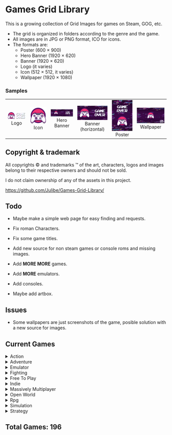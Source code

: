 


# Games Grid Library
This is a growing collection of Grid Images for games on Steam, GOG, etc.

 - The grid is organized in folders according to the genre and the game.
 - All images are in JPG or PNG format, ICO for icons.
 - The formats are:
	 - Poster (600 × 900)
	 - Hero Banner (1920 × 620)
	 - Banner (1920 × 620)
	 - Logo (it varies)
	 - Icon (512 × 512, it varies)
	 - Wallpaper (1920 × 1080)

### Samples
<table>
	<tr align="center">
		<td>
			<img src="https://github.com/Julibe/Games-Grid-Library/raw/main/Sample/logo.png" width="250px"><br><center>Logo</center>
		</td>
		<td>
			<img src="https://github.com/Julibe/Games-Grid-Library/raw/main/Sample/icon.png" width="250px"><br><center>Icon</center>
		</td>
		<td>
			<img src="https://github.com/Julibe/Games-Grid-Library/raw/main/Sample/hero.jpg" width="250px"><br><center>Hero Banner</center>
		</td>
		<td>
			<img src="https://github.com/Julibe/Games-Grid-Library/raw/main/Sample/horizontal.jpg" width="250px"><br><center>Banner (horizontal)</center>
		</td>
		<td>
			<img src="https://github.com/Julibe/Games-Grid-Library/raw/main/Sample/poster.jpg" width="250px"><br><center>Poster</center>
		</td>
		<td>
			<img src="https://github.com/Julibe/Games-Grid-Library/raw/main/Sample/wallpaper.jpg" width="250px"><br><center>Wallpaper</center>
		</td>
	</tr>
</table>

## Copyright & trademark
All copyrights © and trademarks ™ of the art, characters, logos and images belong to their respective owners and should not be sold.

I do not claim ownership of any of the assets in this project.

https://github.com/Julibe/Games-Grid-Library/


## Todo
 - Maybe make a simple web page for easy finding and requests.
 - Fix roman Characters.
 - Fix some game titles.
 - Add new source for non steam games or console roms and missing images.

 - Add **MORE MORE** games.

 - Add **MORE** emulators.

 - Add consoles.

 - Maybe add artbox.

## Issues
 - Some wallpapers are just screenshots of the game, posible solution with a new source for images.
## Current Games
<details>
 <summary>Action</summary>

<table><tr align="center"><td><a href="https://github.com/Julibe/Games-Grid-Library/tree/main/Action/Arma 3/" target="_blank"><img src="https://github.com/Julibe/Games-Grid-Library/raw/main/Action/Arma 3/logo.png" width="100%">
<center>Arma 3</center></a></a></td><td><a href="https://github.com/Julibe/Games-Grid-Library/tree/main/Action/Biomutant/" target="_blank"><img src="https://github.com/Julibe/Games-Grid-Library/raw/main/Action/Biomutant/logo.png" width="100%">
<center>Biomutant</center></a></a></td><td><a href="https://github.com/Julibe/Games-Grid-Library/tree/main/Action/Bioshock/" target="_blank"><img src="https://github.com/Julibe/Games-Grid-Library/raw/main/Action/Bioshock/logo.png" width="100%">
<center>Bioshock</center></a></a></td></tr><tr align="center"><td><a href="https://github.com/Julibe/Games-Grid-Library/tree/main/Action/Bioshock 2/" target="_blank"><img src="https://github.com/Julibe/Games-Grid-Library/raw/main/Action/Bioshock 2/logo.png" width="100%">
<center>Bioshock 2</center></a></a></td><td><a href="https://github.com/Julibe/Games-Grid-Library/tree/main/Action/Bioshock Infinite/" target="_blank"><img src="https://github.com/Julibe/Games-Grid-Library/raw/main/Action/Bioshock Infinite/logo.png" width="100%">
<center>Bioshock Infinite</center></a></a></td><td><a href="https://github.com/Julibe/Games-Grid-Library/tree/main/Action/Borderlands/" target="_blank"><img src="https://github.com/Julibe/Games-Grid-Library/raw/main/Action/Borderlands/logo.png" width="100%">
<center>Borderlands</center></a></a></td></tr><tr align="center"><td><a href="https://github.com/Julibe/Games-Grid-Library/tree/main/Action/Borderlands - The Presequel/" target="_blank"><img src="https://github.com/Julibe/Games-Grid-Library/raw/main/Action/Borderlands - The Presequel/logo.png" width="100%">
<center>Borderlands - The Presequel</center></a></a></td><td><a href="https://github.com/Julibe/Games-Grid-Library/tree/main/Action/Borderlands 2/" target="_blank"><img src="https://github.com/Julibe/Games-Grid-Library/raw/main/Action/Borderlands 2/logo.png" width="100%">
<center>Borderlands 2</center></a></a></td><td><a href="https://github.com/Julibe/Games-Grid-Library/tree/main/Action/Borderlands 3/" target="_blank"><img src="https://github.com/Julibe/Games-Grid-Library/raw/main/Action/Borderlands 3/logo.png" width="100%">
<center>Borderlands 3</center></a></a></td></tr><tr align="center"><td><a href="https://github.com/Julibe/Games-Grid-Library/tree/main/Action/Bully Scholarship Edition/" target="_blank"><img src="https://github.com/Julibe/Games-Grid-Library/raw/main/Action/Bully Scholarship Edition/logo.png" width="100%">
<center>Bully Scholarship Edition</center></a></a></td><td><a href="https://github.com/Julibe/Games-Grid-Library/tree/main/Action/Call of Duty - Black Ops/" target="_blank"><img src="https://github.com/Julibe/Games-Grid-Library/raw/main/Action/Call of Duty - Black Ops/logo.png" width="100%">
<center>Call of Duty - Black Ops</center></a></a></td><td><a href="https://github.com/Julibe/Games-Grid-Library/tree/main/Action/Call of Duty - Black Ops II/" target="_blank"><img src="https://github.com/Julibe/Games-Grid-Library/raw/main/Action/Call of Duty - Black Ops II/logo.png" width="100%">
<center>Call of Duty - Black Ops II</center></a></a></td></tr><tr align="center"><td><a href="https://github.com/Julibe/Games-Grid-Library/tree/main/Action/Call of Duty - Black Ops III/" target="_blank"><img src="https://github.com/Julibe/Games-Grid-Library/raw/main/Action/Call of Duty - Black Ops III/logo.png" width="100%">
<center>Call of Duty - Black Ops III</center></a></a></td><td><a href="https://github.com/Julibe/Games-Grid-Library/tree/main/Action/Call of Duty - Ghosts/" target="_blank"><img src="https://github.com/Julibe/Games-Grid-Library/raw/main/Action/Call of Duty - Ghosts/logo.png" width="100%">
<center>Call of Duty - Ghosts</center></a></a></td><td><a href="https://github.com/Julibe/Games-Grid-Library/tree/main/Action/Call of Duty - Infinite Warfare/" target="_blank"><img src="https://github.com/Julibe/Games-Grid-Library/raw/main/Action/Call of Duty - Infinite Warfare/logo.png" width="100%">
<center>Call of Duty - Infinite Warfare</center></a></a></td></tr><tr align="center"><td><a href="https://github.com/Julibe/Games-Grid-Library/tree/main/Action/Call of Duty - Modern Warfare/" target="_blank"><img src="https://github.com/Julibe/Games-Grid-Library/raw/main/Action/Call of Duty - Modern Warfare/logo.png" width="100%">
<center>Call of Duty - Modern Warfare</center></a></a></td><td><a href="https://github.com/Julibe/Games-Grid-Library/tree/main/Action/Call of Duty - Modern Warfare 3/" target="_blank"><img src="https://github.com/Julibe/Games-Grid-Library/raw/main/Action/Call of Duty - Modern Warfare 3/logo.png" width="100%">
<center>Call of Duty - Modern Warfare 3</center></a></a></td><td><a href="https://github.com/Julibe/Games-Grid-Library/tree/main/Action/Call of Duty - WWII/" target="_blank"><img src="https://github.com/Julibe/Games-Grid-Library/raw/main/Action/Call of Duty - WWII/logo.png" width="100%">
<center>Call of Duty - WWII</center></a></a></td></tr><tr align="center"><td><a href="https://github.com/Julibe/Games-Grid-Library/tree/main/Action/Code Vein/" target="_blank"><img src="https://github.com/Julibe/Games-Grid-Library/raw/main/Action/Code Vein/logo.png" width="100%">
<center>Code Vein</center></a></a></td><td><a href="https://github.com/Julibe/Games-Grid-Library/tree/main/Action/Curse of The Dead Gods/" target="_blank"><img src="https://github.com/Julibe/Games-Grid-Library/raw/main/Action/Curse of The Dead Gods/logo.png" width="100%">
<center>Curse of The Dead Gods</center></a></a></td><td><a href="https://github.com/Julibe/Games-Grid-Library/tree/main/Action/Days Gone/" target="_blank"><img src="https://github.com/Julibe/Games-Grid-Library/raw/main/Action/Days Gone/logo.png" width="100%">
<center>Days Gone</center></a></a></td></tr><tr align="center"><td><a href="https://github.com/Julibe/Games-Grid-Library/tree/main/Action/Dead Cells/" target="_blank"><img src="https://github.com/Julibe/Games-Grid-Library/raw/main/Action/Dead Cells/logo.png" width="100%">
<center>Dead Cells</center></a></a></td><td><a href="https://github.com/Julibe/Games-Grid-Library/tree/main/Action/Death Stranding/" target="_blank"><img src="https://github.com/Julibe/Games-Grid-Library/raw/main/Action/Death Stranding/logo.png" width="100%">
<center>Death Stranding</center></a></a></td><td><a href="https://github.com/Julibe/Games-Grid-Library/tree/main/Action/Deep Rock Galactic/" target="_blank"><img src="https://github.com/Julibe/Games-Grid-Library/raw/main/Action/Deep Rock Galactic/logo.png" width="100%">
<center>Deep Rock Galactic</center></a></a></td></tr><tr align="center"><td><a href="https://github.com/Julibe/Games-Grid-Library/tree/main/Action/Devil May Cry 3 Special Edition/" target="_blank"><img src="https://github.com/Julibe/Games-Grid-Library/raw/main/Action/Devil May Cry 3 Special Edition/logo.png" width="100%">
<center>Devil May Cry 3 Special Edition</center></a></a></td><td><a href="https://github.com/Julibe/Games-Grid-Library/tree/main/Action/Devil May Cry 4 Special Edition/" target="_blank"><img src="https://github.com/Julibe/Games-Grid-Library/raw/main/Action/Devil May Cry 4 Special Edition/logo.png" width="100%">
<center>Devil May Cry 4 Special Edition</center></a></a></td><td><a href="https://github.com/Julibe/Games-Grid-Library/tree/main/Action/Devil May Cry 5/" target="_blank"><img src="https://github.com/Julibe/Games-Grid-Library/raw/main/Action/Devil May Cry 5/logo.png" width="100%">
<center>Devil May Cry 5</center></a></a></td></tr><tr align="center"><td><a href="https://github.com/Julibe/Games-Grid-Library/tree/main/Action/Devil May Cry Hd Collection/" target="_blank"><img src="https://github.com/Julibe/Games-Grid-Library/raw/main/Action/Devil May Cry Hd Collection/logo.png" width="100%">
<center>Devil May Cry Hd Collection</center></a></a></td><td><a href="https://github.com/Julibe/Games-Grid-Library/tree/main/Action/Dmc - Devil May Cry/" target="_blank"><img src="https://github.com/Julibe/Games-Grid-Library/raw/main/Action/Dmc - Devil May Cry/logo.png" width="100%">
<center>Dmc - Devil May Cry</center></a></a></td><td><a href="https://github.com/Julibe/Games-Grid-Library/tree/main/Action/Doom 3 Bfg Edition/" target="_blank"><img src="https://github.com/Julibe/Games-Grid-Library/raw/main/Action/Doom 3 Bfg Edition/logo.png" width="100%">
<center>Doom 3 Bfg Edition</center></a></a></td></tr><tr align="center"><td><a href="https://github.com/Julibe/Games-Grid-Library/tree/main/Action/Doom Eternal/" target="_blank"><img src="https://github.com/Julibe/Games-Grid-Library/raw/main/Action/Doom Eternal/logo.png" width="100%">
<center>Doom Eternal</center></a></a></td><td><a href="https://github.com/Julibe/Games-Grid-Library/tree/main/Action/Dungeons  Dragons Dark Alliance/" target="_blank"><img src="https://github.com/Julibe/Games-Grid-Library/raw/main/Action/Dungeons  Dragons Dark Alliance/logo.png" width="100%">
<center>Dungeons  Dragons Dark Alliance</center></a></a></td><td><a href="https://github.com/Julibe/Games-Grid-Library/tree/main/Action/Dying Light/" target="_blank"><img src="https://github.com/Julibe/Games-Grid-Library/raw/main/Action/Dying Light/logo.png" width="100%">
<center>Dying Light</center></a></a></td></tr><tr align="center"><td><a href="https://github.com/Julibe/Games-Grid-Library/tree/main/Action/Dying Light 2 Stay Human/" target="_blank"><img src="https://github.com/Julibe/Games-Grid-Library/raw/main/Action/Dying Light 2 Stay Human/logo.png" width="100%">
<center>Dying Light 2 Stay Human</center></a></a></td><td><a href="https://github.com/Julibe/Games-Grid-Library/tree/main/Action/Earth Defense Force World Brothers/" target="_blank"><img src="https://github.com/Julibe/Games-Grid-Library/raw/main/Action/Earth Defense Force World Brothers/logo.png" width="100%">
<center>Earth Defense Force World Brothers</center></a></a></td><td><a href="https://github.com/Julibe/Games-Grid-Library/tree/main/Action/Final Fantasy Type-0 Hd/" target="_blank"><img src="https://github.com/Julibe/Games-Grid-Library/raw/main/Action/Final Fantasy Type-0 Hd/logo.png" width="100%">
<center>Final Fantasy Type-0 Hd</center></a></a></td></tr><tr align="center"><td><a href="https://github.com/Julibe/Games-Grid-Library/tree/main/Action/Ghostrunner/" target="_blank"><img src="https://github.com/Julibe/Games-Grid-Library/raw/main/Action/Ghostrunner/logo.png" width="100%">
<center>Ghostrunner</center></a></a></td><td><a href="https://github.com/Julibe/Games-Grid-Library/tree/main/Action/God Eater 2 Rage Burst/" target="_blank"><img src="https://github.com/Julibe/Games-Grid-Library/raw/main/Action/God Eater 2 Rage Burst/logo.png" width="100%">
<center>God Eater 2 Rage Burst</center></a></a></td><td><a href="https://github.com/Julibe/Games-Grid-Library/tree/main/Action/God Eater 3/" target="_blank"><img src="https://github.com/Julibe/Games-Grid-Library/raw/main/Action/God Eater 3/logo.png" width="100%">
<center>God Eater 3</center></a></a></td></tr><tr align="center"><td><a href="https://github.com/Julibe/Games-Grid-Library/tree/main/Action/Grand Theft Auto/" target="_blank"><img src="https://github.com/Julibe/Games-Grid-Library/raw/main/Action/Grand Theft Auto/logo.png" width="100%">
<center>Grand Theft Auto</center></a></a></td><td><a href="https://github.com/Julibe/Games-Grid-Library/tree/main/Action/Grand Theft Auto 2/" target="_blank"><img src="https://github.com/Julibe/Games-Grid-Library/raw/main/Action/Grand Theft Auto 2/logo.png" width="100%">
<center>Grand Theft Auto 2</center></a></a></td><td><a href="https://github.com/Julibe/Games-Grid-Library/tree/main/Action/Grand Theft Auto Episodes From Liberty City/" target="_blank"><img src="https://github.com/Julibe/Games-Grid-Library/raw/main/Action/Grand Theft Auto Episodes From Liberty City/logo.png" width="100%">
<center>Grand Theft Auto Episodes From Liberty City</center></a></a></td></tr><tr align="center"><td><a href="https://github.com/Julibe/Games-Grid-Library/tree/main/Action/Grand Theft Auto III/" target="_blank"><img src="https://github.com/Julibe/Games-Grid-Library/raw/main/Action/Grand Theft Auto III/logo.png" width="100%">
<center>Grand Theft Auto III</center></a></a></td><td><a href="https://github.com/Julibe/Games-Grid-Library/tree/main/Action/Grand Theft Auto Iv The/" target="_blank"><img src="https://github.com/Julibe/Games-Grid-Library/raw/main/Action/Grand Theft Auto Iv The/logo.png" width="100%">
<center>Grand Theft Auto Iv The</center></a></a></td><td><a href="https://github.com/Julibe/Games-Grid-Library/tree/main/Action/Grand Theft Auto San Andreas/" target="_blank"><img src="https://github.com/Julibe/Games-Grid-Library/raw/main/Action/Grand Theft Auto San Andreas/logo.png" width="100%">
<center>Grand Theft Auto San Andreas</center></a></a></td></tr><tr align="center"><td><a href="https://github.com/Julibe/Games-Grid-Library/tree/main/Action/Grand Theft Auto V/" target="_blank"><img src="https://github.com/Julibe/Games-Grid-Library/raw/main/Action/Grand Theft Auto V/logo.png" width="100%">
<center>Grand Theft Auto V</center></a></a></td><td><a href="https://github.com/Julibe/Games-Grid-Library/tree/main/Action/Grand Theft Auto Vice City/" target="_blank"><img src="https://github.com/Julibe/Games-Grid-Library/raw/main/Action/Grand Theft Auto Vice City/logo.png" width="100%">
<center>Grand Theft Auto Vice City</center></a></a></td><td><a href="https://github.com/Julibe/Games-Grid-Library/tree/main/Action/Guilty Gear Strive/" target="_blank"><img src="https://github.com/Julibe/Games-Grid-Library/raw/main/Action/Guilty Gear Strive/logo.png" width="100%">
<center>Guilty Gear Strive</center></a></a></td></tr><tr align="center"><td><a href="https://github.com/Julibe/Games-Grid-Library/tree/main/Action/Guns Up/" target="_blank"><img src="https://github.com/Julibe/Games-Grid-Library/raw/main/Action/Guns Up/logo.png" width="100%">
<center>Guns Up</center></a></a></td><td><a href="https://github.com/Julibe/Games-Grid-Library/tree/main/Action/Hades/" target="_blank"><img src="https://github.com/Julibe/Games-Grid-Library/raw/main/Action/Hades/logo.png" width="100%">
<center>Hades</center></a></a></td><td><a href="https://github.com/Julibe/Games-Grid-Library/tree/main/Action/Half-Life/" target="_blank"><img src="https://github.com/Julibe/Games-Grid-Library/raw/main/Action/Half-Life/logo.png" width="100%">
<center>Half-Life</center></a></a></td></tr><tr align="center"><td><a href="https://github.com/Julibe/Games-Grid-Library/tree/main/Action/Half-Life 2/" target="_blank"><img src="https://github.com/Julibe/Games-Grid-Library/raw/main/Action/Half-Life 2/logo.png" width="100%">
<center>Half-Life 2</center></a></a></td><td><a href="https://github.com/Julibe/Games-Grid-Library/tree/main/Action/Half-Life 2 - Episode One/" target="_blank"><img src="https://github.com/Julibe/Games-Grid-Library/raw/main/Action/Half-Life 2 - Episode One/logo.png" width="100%">
<center>Half-Life 2 - Episode One</center></a></a></td><td><a href="https://github.com/Julibe/Games-Grid-Library/tree/main/Action/Half-Life 2 - Episode Two/" target="_blank"><img src="https://github.com/Julibe/Games-Grid-Library/raw/main/Action/Half-Life 2 - Episode Two/logo.png" width="100%">
<center>Half-Life 2 - Episode Two</center></a></a></td></tr><tr align="center"><td><a href="https://github.com/Julibe/Games-Grid-Library/tree/main/Action/Halo - Combat Evolved Anniversary/" target="_blank"><img src="https://github.com/Julibe/Games-Grid-Library/raw/main/Action/Halo - Combat Evolved Anniversary/logo.png" width="100%">
<center>Halo - Combat Evolved Anniversary</center></a></a></td><td><a href="https://github.com/Julibe/Games-Grid-Library/tree/main/Action/Halo - Reach/" target="_blank"><img src="https://github.com/Julibe/Games-Grid-Library/raw/main/Action/Halo - Reach/logo.png" width="100%">
<center>Halo - Reach</center></a></a></td><td><a href="https://github.com/Julibe/Games-Grid-Library/tree/main/Action/Halo - The Master Chief Collection/" target="_blank"><img src="https://github.com/Julibe/Games-Grid-Library/raw/main/Action/Halo - The Master Chief Collection/logo.png" width="100%">
<center>Halo - The Master Chief Collection</center></a></a></td></tr><tr align="center"><td><a href="https://github.com/Julibe/Games-Grid-Library/tree/main/Action/Halo 2 - Anniversary/" target="_blank"><img src="https://github.com/Julibe/Games-Grid-Library/raw/main/Action/Halo 2 - Anniversary/logo.png" width="100%">
<center>Halo 2 - Anniversary</center></a></a></td><td><a href="https://github.com/Julibe/Games-Grid-Library/tree/main/Action/Halo 3/" target="_blank"><img src="https://github.com/Julibe/Games-Grid-Library/raw/main/Action/Halo 3/logo.png" width="100%">
<center>Halo 3</center></a></a></td><td><a href="https://github.com/Julibe/Games-Grid-Library/tree/main/Action/Halo 3 - Odst/" target="_blank"><img src="https://github.com/Julibe/Games-Grid-Library/raw/main/Action/Halo 3 - Odst/logo.png" width="100%">
<center>Halo 3 - Odst</center></a></a></td></tr><tr align="center"><td><a href="https://github.com/Julibe/Games-Grid-Library/tree/main/Action/Halo 4/" target="_blank"><img src="https://github.com/Julibe/Games-Grid-Library/raw/main/Action/Halo 4/logo.png" width="100%">
<center>Halo 4</center></a></a></td><td><a href="https://github.com/Julibe/Games-Grid-Library/tree/main/Action/Helldivers Dive Harder Edition/" target="_blank"><img src="https://github.com/Julibe/Games-Grid-Library/raw/main/Action/Helldivers Dive Harder Edition/logo.png" width="100%">
<center>Helldivers Dive Harder Edition</center></a></a></td><td><a href="https://github.com/Julibe/Games-Grid-Library/tree/main/Action/Horizon Zero Dawn/" target="_blank"><img src="https://github.com/Julibe/Games-Grid-Library/raw/main/Action/Horizon Zero Dawn/logo.png" width="100%">
<center>Horizon Zero Dawn</center></a></a></td></tr><tr align="center"><td><a href="https://github.com/Julibe/Games-Grid-Library/tree/main/Action/Iconoclasts/" target="_blank"><img src="https://github.com/Julibe/Games-Grid-Library/raw/main/Action/Iconoclasts/logo.png" width="100%">
<center>Iconoclasts</center></a></a></td><td><a href="https://github.com/Julibe/Games-Grid-Library/tree/main/Action/Katamari Damacy Reroll/" target="_blank"><img src="https://github.com/Julibe/Games-Grid-Library/raw/main/Action/Katamari Damacy Reroll/logo.png" width="100%">
<center>Katamari Damacy Reroll</center></a></a></td><td><a href="https://github.com/Julibe/Games-Grid-Library/tree/main/Action/La Noire The Vr Case Files/" target="_blank"><img src="https://github.com/Julibe/Games-Grid-Library/raw/main/Action/La Noire The Vr Case Files/logo.png" width="100%">
<center>La Noire The Vr Case Files</center></a></a></td></tr><tr align="center"><td><a href="https://github.com/Julibe/Games-Grid-Library/tree/main/Action/Lara Croft And The Guardian Of Light/" target="_blank"><img src="https://github.com/Julibe/Games-Grid-Library/raw/main/Action/Lara Croft And The Guardian Of Light/logo.png" width="100%">
<center>Lara Croft And The Guardian Of Light</center></a></a></td><td><a href="https://github.com/Julibe/Games-Grid-Library/tree/main/Action/Lara Croft And The Temple Of Osiris/" target="_blank"><img src="https://github.com/Julibe/Games-Grid-Library/raw/main/Action/Lara Croft And The Temple Of Osiris/logo.png" width="100%">
<center>Lara Croft And The Temple Of Osiris</center></a></a></td><td><a href="https://github.com/Julibe/Games-Grid-Library/tree/main/Action/Legend of Mana/" target="_blank"><img src="https://github.com/Julibe/Games-Grid-Library/raw/main/Action/Legend of Mana/logo.png" width="100%">
<center>Legend of Mana</center></a></a></td></tr><tr align="center"><td><a href="https://github.com/Julibe/Games-Grid-Library/tree/main/Action/Manhunt/" target="_blank"><img src="https://github.com/Julibe/Games-Grid-Library/raw/main/Action/Manhunt/logo.png" width="100%">
<center>Manhunt</center></a></a></td><td><a href="https://github.com/Julibe/Games-Grid-Library/tree/main/Action/Mass Effect/" target="_blank"><img src="https://github.com/Julibe/Games-Grid-Library/raw/main/Action/Mass Effect/logo.png" width="100%">
<center>Mass Effect</center></a></a></td><td><a href="https://github.com/Julibe/Games-Grid-Library/tree/main/Action/Max Payne/" target="_blank"><img src="https://github.com/Julibe/Games-Grid-Library/raw/main/Action/Max Payne/logo.png" width="100%">
<center>Max Payne</center></a></a></td></tr><tr align="center"><td><a href="https://github.com/Julibe/Games-Grid-Library/tree/main/Action/Max Payne 2 The Fall of Max Payne/" target="_blank"><img src="https://github.com/Julibe/Games-Grid-Library/raw/main/Action/Max Payne 2 The Fall of Max Payne/logo.png" width="100%">
<center>Max Payne 2 The Fall of Max Payne</center></a></a></td><td><a href="https://github.com/Julibe/Games-Grid-Library/tree/main/Action/Max Payne 3/" target="_blank"><img src="https://github.com/Julibe/Games-Grid-Library/raw/main/Action/Max Payne 3/logo.png" width="100%">
<center>Max Payne 3</center></a></a></td><td><a href="https://github.com/Julibe/Games-Grid-Library/tree/main/Action/Mechwarrior 5 Mercenaries/" target="_blank"><img src="https://github.com/Julibe/Games-Grid-Library/raw/main/Action/Mechwarrior 5 Mercenaries/logo.png" width="100%">
<center>Mechwarrior 5 Mercenaries</center></a></a></td></tr><tr align="center"><td><a href="https://github.com/Julibe/Games-Grid-Library/tree/main/Action/Metal Gear Rising - Revengeance/" target="_blank"><img src="https://github.com/Julibe/Games-Grid-Library/raw/main/Action/Metal Gear Rising - Revengeance/logo.png" width="100%">
<center>Metal Gear Rising - Revengeance</center></a></a></td><td><a href="https://github.com/Julibe/Games-Grid-Library/tree/main/Action/Metal Gear Solid V - The Phantom Pain/" target="_blank"><img src="https://github.com/Julibe/Games-Grid-Library/raw/main/Action/Metal Gear Solid V - The Phantom Pain/logo.png" width="100%">
<center>Metal Gear Solid V - The Phantom Pain</center></a></a></td><td><a href="https://github.com/Julibe/Games-Grid-Library/tree/main/Action/Monster Hunter World/" target="_blank"><img src="https://github.com/Julibe/Games-Grid-Library/raw/main/Action/Monster Hunter World/logo.png" width="100%">
<center>Monster Hunter World</center></a></a></td></tr><tr align="center"><td><a href="https://github.com/Julibe/Games-Grid-Library/tree/main/Action/Nier Replicant Ver.122474487139/" target="_blank"><img src="https://github.com/Julibe/Games-Grid-Library/raw/main/Action/Nier Replicant Ver.122474487139/logo.png" width="100%">
<center>Nier Replicant Ver.122474487139</center></a></a></td><td><a href="https://github.com/Julibe/Games-Grid-Library/tree/main/Action/Nierautomata/" target="_blank"><img src="https://github.com/Julibe/Games-Grid-Library/raw/main/Action/Nierautomata/logo.png" width="100%">
<center>Nierautomata</center></a></a></td><td><a href="https://github.com/Julibe/Games-Grid-Library/tree/main/Action/Ninja Gaiden 3 Razors Edge/" target="_blank"><img src="https://github.com/Julibe/Games-Grid-Library/raw/main/Action/Ninja Gaiden 3 Razors Edge/logo.png" width="100%">
<center>Ninja Gaiden 3 Razors Edge</center></a></a></td></tr><tr align="center"><td><a href="https://github.com/Julibe/Games-Grid-Library/tree/main/Action/Ninja Gaiden Σ/" target="_blank"><img src="https://github.com/Julibe/Games-Grid-Library/raw/main/Action/Ninja Gaiden Σ/logo.png" width="100%">
<center>Ninja Gaiden Σ</center></a></a></td><td><a href="https://github.com/Julibe/Games-Grid-Library/tree/main/Action/Ninja Gaiden Σ 2/" target="_blank"><img src="https://github.com/Julibe/Games-Grid-Library/raw/main/Action/Ninja Gaiden Σ 2/logo.png" width="100%">
<center>Ninja Gaiden Σ 2</center></a></a></td><td><a href="https://github.com/Julibe/Games-Grid-Library/tree/main/Action/No More Heroes/" target="_blank"><img src="https://github.com/Julibe/Games-Grid-Library/raw/main/Action/No More Heroes/logo.png" width="100%">
<center>No More Heroes</center></a></a></td></tr><tr align="center"><td><a href="https://github.com/Julibe/Games-Grid-Library/tree/main/Action/No More Heroes 2 Desperate Struggle/" target="_blank"><img src="https://github.com/Julibe/Games-Grid-Library/raw/main/Action/No More Heroes 2 Desperate Struggle/logo.png" width="100%">
<center>No More Heroes 2 Desperate Struggle</center></a></a></td><td><a href="https://github.com/Julibe/Games-Grid-Library/tree/main/Action/Outriders/" target="_blank"><img src="https://github.com/Julibe/Games-Grid-Library/raw/main/Action/Outriders/logo.png" width="100%">
<center>Outriders</center></a></a></td><td><a href="https://github.com/Julibe/Games-Grid-Library/tree/main/Action/Persona 5 Strikers/" target="_blank"><img src="https://github.com/Julibe/Games-Grid-Library/raw/main/Action/Persona 5 Strikers/logo.png" width="100%">
<center>Persona 5 Strikers</center></a></a></td></tr><tr align="center"><td><a href="https://github.com/Julibe/Games-Grid-Library/tree/main/Action/Phantasy Star Online 2 New Genesis/" target="_blank"><img src="https://github.com/Julibe/Games-Grid-Library/raw/main/Action/Phantasy Star Online 2 New Genesis/logo.png" width="100%">
<center>Phantasy Star Online 2 New Genesis</center></a></a></td><td><a href="https://github.com/Julibe/Games-Grid-Library/tree/main/Action/Prey/" target="_blank"><img src="https://github.com/Julibe/Games-Grid-Library/raw/main/Action/Prey/logo.png" width="100%">
<center>Prey</center></a></a></td><td><a href="https://github.com/Julibe/Games-Grid-Library/tree/main/Action/Red Dead Redemption 2/" target="_blank"><img src="https://github.com/Julibe/Games-Grid-Library/raw/main/Action/Red Dead Redemption 2/logo.png" width="100%">
<center>Red Dead Redemption 2</center></a></a></td></tr><tr align="center"><td><a href="https://github.com/Julibe/Games-Grid-Library/tree/main/Action/Resident Evil/" target="_blank"><img src="https://github.com/Julibe/Games-Grid-Library/raw/main/Action/Resident Evil/logo.png" width="100%">
<center>Resident Evil</center></a></a></td><td><a href="https://github.com/Julibe/Games-Grid-Library/tree/main/Action/Resident Evil - Operation Raccoon City/" target="_blank"><img src="https://github.com/Julibe/Games-Grid-Library/raw/main/Action/Resident Evil - Operation Raccoon City/logo.png" width="100%">
<center>Resident Evil - Operation Raccoon City</center></a></a></td><td><a href="https://github.com/Julibe/Games-Grid-Library/tree/main/Action/Resident Evil 0/" target="_blank"><img src="https://github.com/Julibe/Games-Grid-Library/raw/main/Action/Resident Evil 0/logo.png" width="100%">
<center>Resident Evil 0</center></a></a></td></tr><tr align="center"><td><a href="https://github.com/Julibe/Games-Grid-Library/tree/main/Action/Resident Evil 2/" target="_blank"><img src="https://github.com/Julibe/Games-Grid-Library/raw/main/Action/Resident Evil 2/logo.png" width="100%">
<center>Resident Evil 2</center></a></a></td><td><a href="https://github.com/Julibe/Games-Grid-Library/tree/main/Action/Resident Evil 3/" target="_blank"><img src="https://github.com/Julibe/Games-Grid-Library/raw/main/Action/Resident Evil 3/logo.png" width="100%">
<center>Resident Evil 3</center></a></a></td><td><a href="https://github.com/Julibe/Games-Grid-Library/tree/main/Action/Resident Evil 4/" target="_blank"><img src="https://github.com/Julibe/Games-Grid-Library/raw/main/Action/Resident Evil 4/logo.png" width="100%">
<center>Resident Evil 4</center></a></a></td></tr><tr align="center"><td><a href="https://github.com/Julibe/Games-Grid-Library/tree/main/Action/Resident Evil 5/" target="_blank"><img src="https://github.com/Julibe/Games-Grid-Library/raw/main/Action/Resident Evil 5/logo.png" width="100%">
<center>Resident Evil 5</center></a></a></td><td><a href="https://github.com/Julibe/Games-Grid-Library/tree/main/Action/Resident Evil 6/" target="_blank"><img src="https://github.com/Julibe/Games-Grid-Library/raw/main/Action/Resident Evil 6/logo.png" width="100%">
<center>Resident Evil 6</center></a></a></td><td><a href="https://github.com/Julibe/Games-Grid-Library/tree/main/Action/Resident Evil 7 Biohazard/" target="_blank"><img src="https://github.com/Julibe/Games-Grid-Library/raw/main/Action/Resident Evil 7 Biohazard/logo.png" width="100%">
<center>Resident Evil 7 Biohazard</center></a></a></td></tr><tr align="center"><td><a href="https://github.com/Julibe/Games-Grid-Library/tree/main/Action/Resident Evil Revelations/" target="_blank"><img src="https://github.com/Julibe/Games-Grid-Library/raw/main/Action/Resident Evil Revelations/logo.png" width="100%">
<center>Resident Evil Revelations</center></a></a></td><td><a href="https://github.com/Julibe/Games-Grid-Library/tree/main/Action/Resident Evil Revelations 2/" target="_blank"><img src="https://github.com/Julibe/Games-Grid-Library/raw/main/Action/Resident Evil Revelations 2/logo.png" width="100%">
<center>Resident Evil Revelations 2</center></a></a></td><td><a href="https://github.com/Julibe/Games-Grid-Library/tree/main/Action/Resident Evil Village/" target="_blank"><img src="https://github.com/Julibe/Games-Grid-Library/raw/main/Action/Resident Evil Village/logo.png" width="100%">
<center>Resident Evil Village</center></a></a></td></tr><tr align="center"><td><a href="https://github.com/Julibe/Games-Grid-Library/tree/main/Action/Rise Of The Tomb Raider/" target="_blank"><img src="https://github.com/Julibe/Games-Grid-Library/raw/main/Action/Rise Of The Tomb Raider/logo.png" width="100%">
<center>Rise Of The Tomb Raider</center></a></a></td><td><a href="https://github.com/Julibe/Games-Grid-Library/tree/main/Action/Sakuna of Rice And Ruin/" target="_blank"><img src="https://github.com/Julibe/Games-Grid-Library/raw/main/Action/Sakuna of Rice And Ruin/logo.png" width="100%">
<center>Sakuna of Rice And Ruin</center></a></a></td><td><a href="https://github.com/Julibe/Games-Grid-Library/tree/main/Action/Scarlet Nexus/" target="_blank"><img src="https://github.com/Julibe/Games-Grid-Library/raw/main/Action/Scarlet Nexus/logo.png" width="100%">
<center>Scarlet Nexus</center></a></a></td></tr><tr align="center"><td><a href="https://github.com/Julibe/Games-Grid-Library/tree/main/Action/Sea of Thieves/" target="_blank"><img src="https://github.com/Julibe/Games-Grid-Library/raw/main/Action/Sea of Thieves/logo.png" width="100%">
<center>Sea of Thieves</center></a></a></td><td><a href="https://github.com/Julibe/Games-Grid-Library/tree/main/Action/Secret of Mana/" target="_blank"><img src="https://github.com/Julibe/Games-Grid-Library/raw/main/Action/Secret of Mana/logo.png" width="100%">
<center>Secret of Mana</center></a></a></td><td><a href="https://github.com/Julibe/Games-Grid-Library/tree/main/Action/Shadow Of The Tomb Raider - Definitive Edition/" target="_blank"><img src="https://github.com/Julibe/Games-Grid-Library/raw/main/Action/Shadow Of The Tomb Raider - Definitive Edition/logo.png" width="100%">
<center>Shadow Of The Tomb Raider - Definitive Edition</center></a></a></td></tr><tr align="center"><td><a href="https://github.com/Julibe/Games-Grid-Library/tree/main/Action/Skul The Hero Slayer/" target="_blank"><img src="https://github.com/Julibe/Games-Grid-Library/raw/main/Action/Skul The Hero Slayer/logo.png" width="100%">
<center>Skul The Hero Slayer</center></a></a></td><td><a href="https://github.com/Julibe/Games-Grid-Library/tree/main/Action/State of Decay 2 Juggernaut Edition/" target="_blank"><img src="https://github.com/Julibe/Games-Grid-Library/raw/main/Action/State of Decay 2 Juggernaut Edition/logo.png" width="100%">
<center>State of Decay 2 Juggernaut Edition</center></a></a></td><td><a href="https://github.com/Julibe/Games-Grid-Library/tree/main/Action/Super Meat Boy Forever/" target="_blank"><img src="https://github.com/Julibe/Games-Grid-Library/raw/main/Action/Super Meat Boy Forever/logo.png" width="100%">
<center>Super Meat Boy Forever</center></a></a></td></tr><tr align="center"><td><a href="https://github.com/Julibe/Games-Grid-Library/tree/main/Action/Tales of Arise/" target="_blank"><img src="https://github.com/Julibe/Games-Grid-Library/raw/main/Action/Tales of Arise/logo.png" width="100%">
<center>Tales of Arise</center></a></a></td><td><a href="https://github.com/Julibe/Games-Grid-Library/tree/main/Action/Tales of Berseria/" target="_blank"><img src="https://github.com/Julibe/Games-Grid-Library/raw/main/Action/Tales of Berseria/logo.png" width="100%">
<center>Tales of Berseria</center></a></a></td><td><a href="https://github.com/Julibe/Games-Grid-Library/tree/main/Action/The Messenger/" target="_blank"><img src="https://github.com/Julibe/Games-Grid-Library/raw/main/Action/The Messenger/logo.png" width="100%">
<center>The Messenger</center></a></a></td></tr><tr align="center"><td><a href="https://github.com/Julibe/Games-Grid-Library/tree/main/Action/The Witcher - Enhanced Edition Directors Cut/" target="_blank"><img src="https://github.com/Julibe/Games-Grid-Library/raw/main/Action/The Witcher - Enhanced Edition Directors Cut/logo.png" width="100%">
<center>The Witcher - Enhanced Edition Directors Cut</center></a></a></td><td><a href="https://github.com/Julibe/Games-Grid-Library/tree/main/Action/Tomb Raider/" target="_blank"><img src="https://github.com/Julibe/Games-Grid-Library/raw/main/Action/Tomb Raider/logo.png" width="100%">
<center>Tomb Raider</center></a></a></td><td><a href="https://github.com/Julibe/Games-Grid-Library/tree/main/Action/Tomb Raider - Anniversary/" target="_blank"><img src="https://github.com/Julibe/Games-Grid-Library/raw/main/Action/Tomb Raider - Anniversary/logo.png" width="100%">
<center>Tomb Raider - Anniversary</center></a></a></td></tr><tr align="center"><td><a href="https://github.com/Julibe/Games-Grid-Library/tree/main/Action/Tomb Raider - Legend/" target="_blank"><img src="https://github.com/Julibe/Games-Grid-Library/raw/main/Action/Tomb Raider - Legend/logo.png" width="100%">
<center>Tomb Raider - Legend</center></a></a></td><td><a href="https://github.com/Julibe/Games-Grid-Library/tree/main/Action/Tomb Raider - Underworld/" target="_blank"><img src="https://github.com/Julibe/Games-Grid-Library/raw/main/Action/Tomb Raider - Underworld/logo.png" width="100%">
<center>Tomb Raider - Underworld</center></a></a></td><td><a href="https://github.com/Julibe/Games-Grid-Library/tree/main/Action/Tomb Raider I/" target="_blank"><img src="https://github.com/Julibe/Games-Grid-Library/raw/main/Action/Tomb Raider I/logo.png" width="100%">
<center>Tomb Raider I</center></a></a></td></tr><tr align="center"><td><a href="https://github.com/Julibe/Games-Grid-Library/tree/main/Action/Tomb Raider Ii/" target="_blank"><img src="https://github.com/Julibe/Games-Grid-Library/raw/main/Action/Tomb Raider Ii/logo.png" width="100%">
<center>Tomb Raider Ii</center></a></a></td><td><a href="https://github.com/Julibe/Games-Grid-Library/tree/main/Action/Tomb Raider Iii/" target="_blank"><img src="https://github.com/Julibe/Games-Grid-Library/raw/main/Action/Tomb Raider Iii/logo.png" width="100%">
<center>Tomb Raider Iii</center></a></a></td><td><a href="https://github.com/Julibe/Games-Grid-Library/tree/main/Action/Tomb Raider Iv - The Last Revelation/" target="_blank"><img src="https://github.com/Julibe/Games-Grid-Library/raw/main/Action/Tomb Raider Iv - The Last Revelation/logo.png" width="100%">
<center>Tomb Raider Iv - The Last Revelation</center></a></a></td></tr><tr align="center"><td><a href="https://github.com/Julibe/Games-Grid-Library/tree/main/Action/Tomb Raider V - Chronicles/" target="_blank"><img src="https://github.com/Julibe/Games-Grid-Library/raw/main/Action/Tomb Raider V - Chronicles/logo.png" width="100%">
<center>Tomb Raider V - Chronicles</center></a></a></td><td><a href="https://github.com/Julibe/Games-Grid-Library/tree/main/Action/Tomb Raider Vi - The Angel Of Darkness/" target="_blank"><img src="https://github.com/Julibe/Games-Grid-Library/raw/main/Action/Tomb Raider Vi - The Angel Of Darkness/logo.png" width="100%">
<center>Tomb Raider Vi - The Angel Of Darkness</center></a></a></td><td><a href="https://github.com/Julibe/Games-Grid-Library/tree/main/Action/Warframe/" target="_blank"><img src="https://github.com/Julibe/Games-Grid-Library/raw/main/Action/Warframe/logo.png" width="100%">
<center>Warframe</center></a></a></td></tr><tr align="center"><td><a href="https://github.com/Julibe/Games-Grid-Library/tree/main/Action/Yakuza 0/" target="_blank"><img src="https://github.com/Julibe/Games-Grid-Library/raw/main/Action/Yakuza 0/logo.png" width="100%">
<center>Yakuza 0</center></a></a></td><td><a href="https://github.com/Julibe/Games-Grid-Library/tree/main/Action/Yakuza 3/" target="_blank"><img src="https://github.com/Julibe/Games-Grid-Library/raw/main/Action/Yakuza 3/logo.png" width="100%">
<center>Yakuza 3</center></a></a></td><td><a href="https://github.com/Julibe/Games-Grid-Library/tree/main/Action/Yakuza 4/" target="_blank"><img src="https://github.com/Julibe/Games-Grid-Library/raw/main/Action/Yakuza 4/logo.png" width="100%">
<center>Yakuza 4</center></a></a></td></tr><tr align="center"><td><a href="https://github.com/Julibe/Games-Grid-Library/tree/main/Action/Yakuza 5/" target="_blank"><img src="https://github.com/Julibe/Games-Grid-Library/raw/main/Action/Yakuza 5/logo.png" width="100%">
<center>Yakuza 5</center></a></a></td><td><a href="https://github.com/Julibe/Games-Grid-Library/tree/main/Action/Yakuza 6 - The Song of Life/" target="_blank"><img src="https://github.com/Julibe/Games-Grid-Library/raw/main/Action/Yakuza 6 - The Song of Life/logo.png" width="100%">
<center>Yakuza 6 - The Song of Life</center></a></a></td><td><a href="https://github.com/Julibe/Games-Grid-Library/tree/main/Action/Yakuza Kiwami/" target="_blank"><img src="https://github.com/Julibe/Games-Grid-Library/raw/main/Action/Yakuza Kiwami/logo.png" width="100%">
<center>Yakuza Kiwami</center></a></a></td></tr><tr align="center"><td><a href="https://github.com/Julibe/Games-Grid-Library/tree/main/Action/Yakuza Kiwami 2/" target="_blank"><img src="https://github.com/Julibe/Games-Grid-Library/raw/main/Action/Yakuza Kiwami 2/logo.png" width="100%">
<center>Yakuza Kiwami 2</center></a></a></td><td><a href="https://github.com/Julibe/Games-Grid-Library/tree/main/Action/Yakuza Like A Dragon/" target="_blank"><img src="https://github.com/Julibe/Games-Grid-Library/raw/main/Action/Yakuza Like A Dragon/logo.png" width="100%">
<center>Yakuza Like A Dragon</center></a></a></td><td><a href="https://github.com/Julibe/Games-Grid-Library/tree/main/Action/Ys VIII Lacrimosa of Dana/" target="_blank"><img src="https://github.com/Julibe/Games-Grid-Library/raw/main/Action/Ys VIII Lacrimosa of Dana/logo.png" width="100%">
<center>Ys VIII Lacrimosa of Dana</center></a></a></td></tr></table>
</details>
<details>
 <summary>Adventure</summary>

<table><tr align="center"><td><a href="https://github.com/Julibe/Games-Grid-Library/tree/main/Adventure/Everybodys Gone To The Rapture/" target="_blank"><img src="https://github.com/Julibe/Games-Grid-Library/raw/main/Adventure/Everybodys Gone To The Rapture/logo.png" width="100%">
<center>Everybodys Gone To The Rapture</center></a></a></td><td><a href="https://github.com/Julibe/Games-Grid-Library/tree/main/Adventure/La Noire/" target="_blank"><img src="https://github.com/Julibe/Games-Grid-Library/raw/main/Adventure/La Noire/logo.png" width="100%">
<center>La Noire</center></a></a></td><td><a href="https://github.com/Julibe/Games-Grid-Library/tree/main/Adventure/Lara Croft Go/" target="_blank"><img src="https://github.com/Julibe/Games-Grid-Library/raw/main/Adventure/Lara Croft Go/logo.png" width="100%">
<center>Lara Croft Go</center></a></a></td></tr><tr align="center"><td><a href="https://github.com/Julibe/Games-Grid-Library/tree/main/Adventure/Raft/" target="_blank"><img src="https://github.com/Julibe/Games-Grid-Library/raw/main/Adventure/Raft/logo.png" width="100%">
<center>Raft</center></a></a></td><td><a href="https://github.com/Julibe/Games-Grid-Library/tree/main/Adventure/Subnautica/" target="_blank"><img src="https://github.com/Julibe/Games-Grid-Library/raw/main/Adventure/Subnautica/logo.png" width="100%">
<center>Subnautica</center></a></a></td><td><a href="https://github.com/Julibe/Games-Grid-Library/tree/main/Adventure/Subnautica Below Zero/" target="_blank"><img src="https://github.com/Julibe/Games-Grid-Library/raw/main/Adventure/Subnautica Below Zero/logo.png" width="100%">
<center>Subnautica Below Zero</center></a></a></td></tr><tr align="center"><td><a href="https://github.com/Julibe/Games-Grid-Library/tree/main/Adventure/The Witcher Adventure Game/" target="_blank"><img src="https://github.com/Julibe/Games-Grid-Library/raw/main/Adventure/The Witcher Adventure Game/logo.png" width="100%">
<center>The Witcher Adventure Game</center></a></a></td><td><a href="https://github.com/Julibe/Games-Grid-Library/tree/main/Adventure/Thronebreaker - The Witcher Tales/" target="_blank"><img src="https://github.com/Julibe/Games-Grid-Library/raw/main/Adventure/Thronebreaker - The Witcher Tales/logo.png" width="100%">
<center>Thronebreaker - The Witcher Tales</center></a></a></td></tr></table>
</details>
<details>
 <summary>Emulator</summary>

<table><tr align="center"><td><a href="https://github.com/Julibe/Games-Grid-Library/tree/main/Emulator/Citra/" target="_blank"><img src="https://github.com/Julibe/Games-Grid-Library/raw/main/Emulator/Citra/logo.png" width="100%">
<center>Citra</center></a></a></td><td><a href="https://github.com/Julibe/Games-Grid-Library/tree/main/Emulator/Yuzu/" target="_blank"><img src="https://github.com/Julibe/Games-Grid-Library/raw/main/Emulator/Yuzu/logo.png" width="100%">
<center>Yuzu</center></a></a></td><td><a href="https://github.com/Julibe/Games-Grid-Library/tree/main/Emulator/Yuzu Early Access/" target="_blank"><img src="https://github.com/Julibe/Games-Grid-Library/raw/main/Emulator/Yuzu Early Access/logo.png" width="100%">
<center>Yuzu Early Access</center></a></a></td></tr></table>
</details>
<details>
 <summary>Fighting</summary>

<table><tr align="center"><td><a href="https://github.com/Julibe/Games-Grid-Library/tree/main/Fighting/Mortal Kombat11/" target="_blank"><img src="https://github.com/Julibe/Games-Grid-Library/raw/main/Fighting/Mortal Kombat11/logo.png" width="100%">
<center>Mortal Kombat11</center></a></a></td><td><a href="https://github.com/Julibe/Games-Grid-Library/tree/main/Fighting/Soulcalibur VI/" target="_blank"><img src="https://github.com/Julibe/Games-Grid-Library/raw/main/Fighting/Soulcalibur VI/logo.png" width="100%">
<center>Soulcalibur VI</center></a></a></td><td><a href="https://github.com/Julibe/Games-Grid-Library/tree/main/Fighting/Street Fighter V/" target="_blank"><img src="https://github.com/Julibe/Games-Grid-Library/raw/main/Fighting/Street Fighter V/logo.png" width="100%">
<center>Street Fighter V</center></a></a></td></tr><tr align="center"><td><a href="https://github.com/Julibe/Games-Grid-Library/tree/main/Fighting/Tekken 7/" target="_blank"><img src="https://github.com/Julibe/Games-Grid-Library/raw/main/Fighting/Tekken 7/logo.png" width="100%">
<center>Tekken 7</center></a></a></td></tr></table>
</details>
<details>
 <summary>Free To Play</summary>

<table><tr align="center"><td><a href="https://github.com/Julibe/Games-Grid-Library/tree/main/Free To Play/Gwent - The Witcher Card Game/" target="_blank"><img src="https://github.com/Julibe/Games-Grid-Library/raw/main/Free To Play/Gwent - The Witcher Card Game/logo.png" width="100%">
<center>Gwent - The Witcher Card Game</center></a></a></td><td><a href="https://github.com/Julibe/Games-Grid-Library/tree/main/Free To Play/The Elder Scrolls - Legends/" target="_blank"><img src="https://github.com/Julibe/Games-Grid-Library/raw/main/Free To Play/The Elder Scrolls - Legends/logo.png" width="100%">
<center>The Elder Scrolls - Legends</center></a></a></td></tr></table>
</details>
<details>
 <summary>Indie</summary>

<table><tr align="center"><td><a href="https://github.com/Julibe/Games-Grid-Library/tree/main/Indie/Super Meat Boy/" target="_blank"><img src="https://github.com/Julibe/Games-Grid-Library/raw/main/Indie/Super Meat Boy/logo.png" width="100%">
<center>Super Meat Boy</center></a></a></td></tr></table>
</details>
<details>
 <summary>Massively Multiplayer</summary>

<table><tr align="center"><td><a href="https://github.com/Julibe/Games-Grid-Library/tree/main/Massively Multiplayer/The Elder Scrolls Online/" target="_blank"><img src="https://github.com/Julibe/Games-Grid-Library/raw/main/Massively Multiplayer/The Elder Scrolls Online/logo.png" width="100%">
<center>The Elder Scrolls Online</center></a></a></td></tr></table>
</details>
<details>
 <summary>Open World</summary>

<table><tr align="center"><td><a href="https://github.com/Julibe/Games-Grid-Library/tree/main/Open World/No Mans Sky/" target="_blank"><img src="https://github.com/Julibe/Games-Grid-Library/raw/main/Open World/No Mans Sky/logo.png" width="100%">
<center>No Mans Sky</center></a></a></td><td><a href="https://github.com/Julibe/Games-Grid-Library/tree/main/Open World/Rust/" target="_blank"><img src="https://github.com/Julibe/Games-Grid-Library/raw/main/Open World/Rust/logo.png" width="100%">
<center>Rust</center></a></a></td><td><a href="https://github.com/Julibe/Games-Grid-Library/tree/main/Open World/Valheim/" target="_blank"><img src="https://github.com/Julibe/Games-Grid-Library/raw/main/Open World/Valheim/logo.png" width="100%">
<center>Valheim</center></a></a></td></tr></table>
</details>
<details>
 <summary>Rpg</summary>

<table><tr align="center"><td><a href="https://github.com/Julibe/Games-Grid-Library/tree/main/Rpg/Cyberpunk 2077/" target="_blank"><img src="https://github.com/Julibe/Games-Grid-Library/raw/main/Rpg/Cyberpunk 2077/logo.png" width="100%">
<center>Cyberpunk 2077</center></a></a></td><td><a href="https://github.com/Julibe/Games-Grid-Library/tree/main/Rpg/Dragon Quest XI - Echoes of An Elusive Age  Digital Edition of Light/" target="_blank"><img src="https://github.com/Julibe/Games-Grid-Library/raw/main/Rpg/Dragon Quest XI - Echoes of An Elusive Age  Digital Edition of Light/logo.png" width="100%">
<center>Dragon Quest XI - Echoes of An Elusive Age  Digital Edition of Light</center></a></a></td><td><a href="https://github.com/Julibe/Games-Grid-Library/tree/main/Rpg/Final Fantasy III/" target="_blank"><img src="https://github.com/Julibe/Games-Grid-Library/raw/main/Rpg/Final Fantasy III/logo.png" width="100%">
<center>Final Fantasy III</center></a></a></td></tr><tr align="center"><td><a href="https://github.com/Julibe/Games-Grid-Library/tree/main/Rpg/Final Fantasy Iv/" target="_blank"><img src="https://github.com/Julibe/Games-Grid-Library/raw/main/Rpg/Final Fantasy Iv/logo.png" width="100%">
<center>Final Fantasy Iv</center></a></a></td><td><a href="https://github.com/Julibe/Games-Grid-Library/tree/main/Rpg/Final Fantasy Iv The After Years/" target="_blank"><img src="https://github.com/Julibe/Games-Grid-Library/raw/main/Rpg/Final Fantasy Iv The After Years/logo.png" width="100%">
<center>Final Fantasy Iv The After Years</center></a></a></td><td><a href="https://github.com/Julibe/Games-Grid-Library/tree/main/Rpg/Final Fantasy Ix/" target="_blank"><img src="https://github.com/Julibe/Games-Grid-Library/raw/main/Rpg/Final Fantasy Ix/logo.png" width="100%">
<center>Final Fantasy Ix</center></a></a></td></tr><tr align="center"><td><a href="https://github.com/Julibe/Games-Grid-Library/tree/main/Rpg/Final Fantasy V/" target="_blank"><img src="https://github.com/Julibe/Games-Grid-Library/raw/main/Rpg/Final Fantasy V/logo.png" width="100%">
<center>Final Fantasy V</center></a></a></td><td><a href="https://github.com/Julibe/Games-Grid-Library/tree/main/Rpg/Final Fantasy VII/" target="_blank"><img src="https://github.com/Julibe/Games-Grid-Library/raw/main/Rpg/Final Fantasy VII/logo.png" width="100%">
<center>Final Fantasy VII</center></a></a></td><td><a href="https://github.com/Julibe/Games-Grid-Library/tree/main/Rpg/Final Fantasy VIII/" target="_blank"><img src="https://github.com/Julibe/Games-Grid-Library/raw/main/Rpg/Final Fantasy VIII/logo.png" width="100%">
<center>Final Fantasy VIII</center></a></a></td></tr><tr align="center"><td><a href="https://github.com/Julibe/Games-Grid-Library/tree/main/Rpg/Final Fantasy Vi/" target="_blank"><img src="https://github.com/Julibe/Games-Grid-Library/raw/main/Rpg/Final Fantasy Vi/logo.png" width="100%">
<center>Final Fantasy Vi</center></a></a></td><td><a href="https://github.com/Julibe/Games-Grid-Library/tree/main/Rpg/Final Fantasy X-2/" target="_blank"><img src="https://github.com/Julibe/Games-Grid-Library/raw/main/Rpg/Final Fantasy X-2/logo.png" width="100%">
<center>Final Fantasy X-2</center></a></a></td><td><a href="https://github.com/Julibe/Games-Grid-Library/tree/main/Rpg/Final Fantasy XII - The Zodiac Age/" target="_blank"><img src="https://github.com/Julibe/Games-Grid-Library/raw/main/Rpg/Final Fantasy XII - The Zodiac Age/logo.png" width="100%">
<center>Final Fantasy XII - The Zodiac Age</center></a></a></td></tr><tr align="center"><td><a href="https://github.com/Julibe/Games-Grid-Library/tree/main/Rpg/Final Fantasy XIII/" target="_blank"><img src="https://github.com/Julibe/Games-Grid-Library/raw/main/Rpg/Final Fantasy XIII/logo.png" width="100%">
<center>Final Fantasy XIII</center></a></a></td><td><a href="https://github.com/Julibe/Games-Grid-Library/tree/main/Rpg/Final Fantasy XIII2/" target="_blank"><img src="https://github.com/Julibe/Games-Grid-Library/raw/main/Rpg/Final Fantasy XIII2/logo.png" width="100%">
<center>Final Fantasy XIII2</center></a></a></td><td><a href="https://github.com/Julibe/Games-Grid-Library/tree/main/Rpg/Final Fantasy XIV/" target="_blank"><img src="https://github.com/Julibe/Games-Grid-Library/raw/main/Rpg/Final Fantasy XIV/logo.png" width="100%">
<center>Final Fantasy XIV</center></a></a></td></tr><tr align="center"><td><a href="https://github.com/Julibe/Games-Grid-Library/tree/main/Rpg/Final Fantasy XV/" target="_blank"><img src="https://github.com/Julibe/Games-Grid-Library/raw/main/Rpg/Final Fantasy XV/logo.png" width="100%">
<center>Final Fantasy XV</center></a></a></td><td><a href="https://github.com/Julibe/Games-Grid-Library/tree/main/Rpg/Lightning Returns - Final Fantasy XIII/" target="_blank"><img src="https://github.com/Julibe/Games-Grid-Library/raw/main/Rpg/Lightning Returns - Final Fantasy XIII/logo.png" width="100%">
<center>Lightning Returns - Final Fantasy XIII</center></a></a></td><td><a href="https://github.com/Julibe/Games-Grid-Library/tree/main/Rpg/Mobius - Final Fantasy/" target="_blank"><img src="https://github.com/Julibe/Games-Grid-Library/raw/main/Rpg/Mobius - Final Fantasy/logo.png" width="100%">
<center>Mobius - Final Fantasy</center></a></a></td></tr><tr align="center"><td><a href="https://github.com/Julibe/Games-Grid-Library/tree/main/Rpg/Persona 4 - Golden/" target="_blank"><img src="https://github.com/Julibe/Games-Grid-Library/raw/main/Rpg/Persona 4 - Golden/logo.png" width="100%">
<center>Persona 4 - Golden</center></a></a></td><td><a href="https://github.com/Julibe/Games-Grid-Library/tree/main/Rpg/Shin Megami Tensei III - Nocturne/" target="_blank"><img src="https://github.com/Julibe/Games-Grid-Library/raw/main/Rpg/Shin Megami Tensei III - Nocturne/logo.png" width="100%">
<center>Shin Megami Tensei III - Nocturne</center></a></a></td><td><a href="https://github.com/Julibe/Games-Grid-Library/tree/main/Rpg/Tales Of Arise/" target="_blank"><img src="https://github.com/Julibe/Games-Grid-Library/raw/main/Rpg/Tales Of Arise/logo.png" width="100%">
<center>Tales Of Arise</center></a></a></td></tr><tr align="center"><td><a href="https://github.com/Julibe/Games-Grid-Library/tree/main/Rpg/Tales of Zestiria/" target="_blank"><img src="https://github.com/Julibe/Games-Grid-Library/raw/main/Rpg/Tales of Zestiria/logo.png" width="100%">
<center>Tales of Zestiria</center></a></a></td><td><a href="https://github.com/Julibe/Games-Grid-Library/tree/main/Rpg/The Elder Scrolls Iii - Morrowind Game Of The Year Edition/" target="_blank"><img src="https://github.com/Julibe/Games-Grid-Library/raw/main/Rpg/The Elder Scrolls Iii - Morrowind Game Of The Year Edition/logo.png" width="100%">
<center>The Elder Scrolls Iii - Morrowind Game Of The Year Edition</center></a></a></td><td><a href="https://github.com/Julibe/Games-Grid-Library/tree/main/Rpg/The Elder Scrolls Iv - Oblivion Game Of The Year Edition/" target="_blank"><img src="https://github.com/Julibe/Games-Grid-Library/raw/main/Rpg/The Elder Scrolls Iv - Oblivion Game Of The Year Edition/logo.png" width="100%">
<center>The Elder Scrolls Iv - Oblivion Game Of The Year Edition</center></a></a></td></tr><tr align="center"><td><a href="https://github.com/Julibe/Games-Grid-Library/tree/main/Rpg/The Elder Scrolls V - Skyrim Special Edition/" target="_blank"><img src="https://github.com/Julibe/Games-Grid-Library/raw/main/Rpg/The Elder Scrolls V - Skyrim Special Edition/logo.png" width="100%">
<center>The Elder Scrolls V - Skyrim Special Edition</center></a></a></td><td><a href="https://github.com/Julibe/Games-Grid-Library/tree/main/Rpg/The Outer Worlds/" target="_blank"><img src="https://github.com/Julibe/Games-Grid-Library/raw/main/Rpg/The Outer Worlds/logo.png" width="100%">
<center>The Outer Worlds</center></a></a></td><td><a href="https://github.com/Julibe/Games-Grid-Library/tree/main/Rpg/The Witcher 2 - Assassins Of Kings Enhanced Edition/" target="_blank"><img src="https://github.com/Julibe/Games-Grid-Library/raw/main/Rpg/The Witcher 2 - Assassins Of Kings Enhanced Edition/logo.png" width="100%">
<center>The Witcher 2 - Assassins Of Kings Enhanced Edition</center></a></a></td></tr><tr align="center"><td><a href="https://github.com/Julibe/Games-Grid-Library/tree/main/Rpg/The Witcher 3 - Wild Hunt/" target="_blank"><img src="https://github.com/Julibe/Games-Grid-Library/raw/main/Rpg/The Witcher 3 - Wild Hunt/logo.png" width="100%">
<center>The Witcher 3 - Wild Hunt</center></a></a></td><td><a href="https://github.com/Julibe/Games-Grid-Library/tree/main/Rpg/Trials of Mana/" target="_blank"><img src="https://github.com/Julibe/Games-Grid-Library/raw/main/Rpg/Trials of Mana/logo.png" width="100%">
<center>Trials of Mana</center></a></a></td><td><a href="https://github.com/Julibe/Games-Grid-Library/tree/main/Rpg/World of Final Fantasy/" target="_blank"><img src="https://github.com/Julibe/Games-Grid-Library/raw/main/Rpg/World of Final Fantasy/logo.png" width="100%">
<center>World of Final Fantasy</center></a></a></td></tr></table>
</details>
<details>
 <summary>Simulation</summary>

<table><tr align="center"><td><a href="https://github.com/Julibe/Games-Grid-Library/tree/main/Simulation/Democracy 4/" target="_blank"><img src="https://github.com/Julibe/Games-Grid-Library/raw/main/Simulation/Democracy 4/logo.png" width="100%">
<center>Democracy 4</center></a></a></td><td><a href="https://github.com/Julibe/Games-Grid-Library/tree/main/Simulation/The Sims 3/" target="_blank"><img src="https://github.com/Julibe/Games-Grid-Library/raw/main/Simulation/The Sims 3/logo.png" width="100%">
<center>The Sims 3</center></a></a></td><td><a href="https://github.com/Julibe/Games-Grid-Library/tree/main/Simulation/The Sims 4/" target="_blank"><img src="https://github.com/Julibe/Games-Grid-Library/raw/main/Simulation/The Sims 4/logo.png" width="100%">
<center>The Sims 4</center></a></a></td></tr></table>
</details>
<details>
 <summary>Strategy</summary>

<table><tr align="center"><td><a href="https://github.com/Julibe/Games-Grid-Library/tree/main/Strategy/Xcom - Chimera Squad/" target="_blank"><img src="https://github.com/Julibe/Games-Grid-Library/raw/main/Strategy/Xcom - Chimera Squad/logo.png" width="100%">
<center>Xcom - Chimera Squad</center></a></a></td><td><a href="https://github.com/Julibe/Games-Grid-Library/tree/main/Strategy/Xcom - Enemy Unknown/" target="_blank"><img src="https://github.com/Julibe/Games-Grid-Library/raw/main/Strategy/Xcom - Enemy Unknown/logo.png" width="100%">
<center>Xcom - Enemy Unknown</center></a></a></td><td><a href="https://github.com/Julibe/Games-Grid-Library/tree/main/Strategy/Xcom - Enemy Within/" target="_blank"><img src="https://github.com/Julibe/Games-Grid-Library/raw/main/Strategy/Xcom - Enemy Within/logo.png" width="100%">
<center>Xcom - Enemy Within</center></a></a></td></tr><tr align="center"><td><a href="https://github.com/Julibe/Games-Grid-Library/tree/main/Strategy/Xcom 2/" target="_blank"><img src="https://github.com/Julibe/Games-Grid-Library/raw/main/Strategy/Xcom 2/logo.png" width="100%">
<center>Xcom 2</center></a></a></td><td><a href="https://github.com/Julibe/Games-Grid-Library/tree/main/Strategy/Xcom 2 - War Of The Chosen/" target="_blank"><img src="https://github.com/Julibe/Games-Grid-Library/raw/main/Strategy/Xcom 2 - War Of The Chosen/logo.png" width="100%">
<center>Xcom 2 - War Of The Chosen</center></a></a></td></tr></table>
</details>

 ## Total Games: 196
